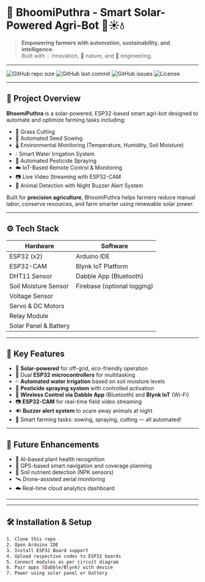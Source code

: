 # 🌾 BhoomiPuthra - Smart Solar-Powered Agri-Bot 🚜☀️💧

> **Empowering farmers with automation, sustainability, and intelligence.**  
> Built with 💡 innovation, 🌱 nature, and 🔧 engineering.

---

![GitHub repo size](https://img.shields.io/github/repo-size/your-username/bhoomiputhra)
![GitHub last commit](https://img.shields.io/github/last-commit/your-username/bhoomiputhra)
![GitHub issues](https://img.shields.io/github/issues/your-username/bhoomiputhra)
![License](https://img.shields.io/github/license/your-username/bhoomiputhra)

---

## 📘 Project Overview

**BhoomiPuthra** is a solar-powered, ESP32-based smart agri-bot designed to automate and optimize farming tasks including:

- 🌿 Grass Cutting  
- 🌾 Automated Seed Sowing  
- 🌡️ Environmental Monitoring (Temperature, Humidity, Soil Moisture)  
- 💧 Smart Water Irrigation System  
- 🧴 Automated Pesticide Spraying  
- ☁️ IoT-Based Remote Control & Monitoring  
- 📷 Live Video Streaming with ESP32-CAM  
- 🐾 Animal Detection with Night Buzzer Alert System

Built for **precision agriculture**, BhoomiPuthra helps farmers reduce manual labor, conserve resources, and farm smarter using renewable solar power.

---

## ⚙️ Tech Stack

| Hardware | Software |
|----------|----------|
| ESP32 (x2) | Arduino IDE |
| ESP32-CAM | Blynk IoT Platform |
| DHT11 Sensor | Dabble App (Bluetooth) |
| Soil Moisture Sensor | Firebase (optional logging) |
| Voltage Sensor | |
| Servo & DC Motors | |
| Relay Module | |
| Solar Panel & Battery | |

---

## 🚀 Key Features

- 🔋 **Solar-powered** for off-grid, eco-friendly operation  
- 🔧 Dual **ESP32 microcontrollers** for multitasking  
- 💦 **Automated water irrigation** based on soil moisture levels  
- 🧴 **Pesticide spraying system** with controlled activation  
- 📱 **Wireless Control via Dabble App** (Bluetooth) and **Blynk IoT** (Wi-Fi)  
- 📷 **ESP32-CAM** for real-time field video streaming  
- 🔊 **Buzzer alert system** to scare away animals at night  
- 🌱 Smart farming tasks: sowing, spraying, cutting — all automated!

---

## 🧠 Future Enhancements

- 🧠 AI-based plant health recognition  
- 🧭 GPS-based smart navigation and coverage planning  
- 🧪 Soil nutrient detection (NPK sensors)  
- 🛰️ Drone-assisted aerial monitoring  
- ☁️ Real-time cloud analytics dashboard  

---



---

## 🛠️ Installation & Setup

```bash
1. Clone this repo
2. Open Arduino IDE
3. Install ESP32 Board support
4. Upload respective codes to ESP32 boards
5. Connect modules as per circuit diagram
6. Pair apps (Dabble/Blynk) with device
7. Power using solar panel or battery
